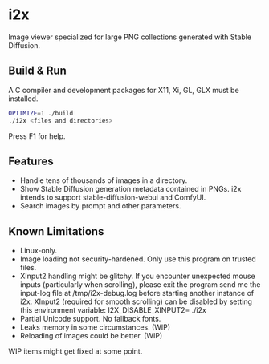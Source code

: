 # i2x
Image viewer specialized for large PNG collections generated with Stable Diffusion.

## Build & Run
A C compiler and development packages for X11, Xi, GL, GLX must be installed.

```bash
OPTIMIZE=1 ./build
./i2x <files and directories>
```

Press F1 for help.

## Features
- Handle tens of thousands of images in a directory.
- Show Stable Diffusion generation metadata contained in PNGs.  i2x intends to support stable-diffusion-webui and ComfyUI.
- Search images by prompt and other parameters.

## Known Limitations
- Linux-only.
- Image loading not security-hardened.  Only use this program on trusted files.
- XInput2 handling might be glitchy.  If you encounter unexpected mouse inputs (particularly when scrolling), please exit the program send me the input-log file at /tmp/i2x-debug.log before starting another instance of i2x.  XInput2 (required for smooth scrolling) can be disabled by setting this environment variable:  I2X_DISABLE_XINPUT2= ./i2x <paths>
- Partial Unicode support.  No fallback fonts.
- Leaks memory in some circumstances. (WIP)
- Reloading of images could be better. (WIP)

WIP items might get fixed at some point.
